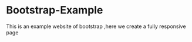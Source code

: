 # Bootstrap-Example
This is an example website of bootstrap ,here we create a fully responsive page
